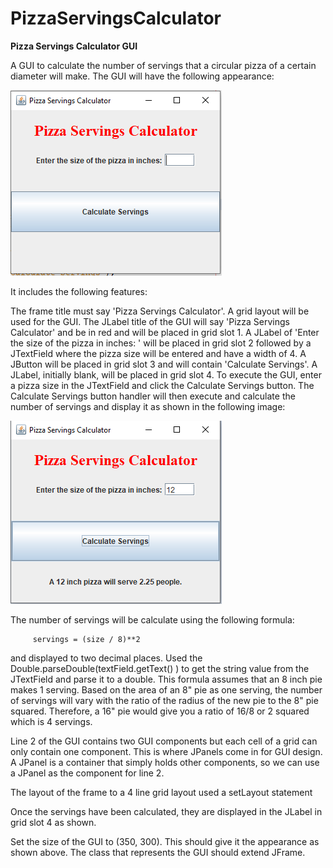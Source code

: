 # PizzaServingsCalculator
**Pizza Servings Calculator GUI**

A GUI to calculate the number of servings that a circular pizza of a certain diameter will make. The GUI will have the following appearance:

![PizzaServingsCalculatorInitial](https://github.com/zbl5332/PizzaServingsCalculator/blob/bb2561d726924a10645ceffbe683d32e22f98a98/PizzaServingsCalculatorInitial.png)

It includes the following features:

 The frame title must say 'Pizza Servings Calculator'.
 A grid layout will be used for the GUI.
 The JLabel title of the GUI will say 'Pizza Servings Calculator' and be in red and will be placed in  grid slot 1.
 A JLabel of 'Enter the size of the pizza in inches: ' will be placed in grid slot 2 followed by a JTextField where the pizza size will be entered and have a width of 4.
 A JButton will be placed in grid slot 3 and will contain 'Calculate Servings'.
 A JLabel, initially blank, will be placed in grid slot 4.
To execute the GUI, enter a pizza size in the JTextField and click the Calculate Servings button. The Calculate Servings button handler will then execute and calculate the number of servings and display it as shown in the following image:

![PizzaServingsCalculatorFinal](https://github.com/zbl5332/PizzaServingsCalculator/blob/bb2561d726924a10645ceffbe683d32e22f98a98/PizzaServingsCalculatorFinal.png)

The number of servings will be calculate using the following formula:

         servings = (size / 8)**2

and displayed to two decimal places. Used the Double.parseDouble(textField.getText() ) to get the string value from the JTextField and parse it to a double. This formula assumes that an 8 inch pie makes 1 serving. Based on the area of an 8" pie as one serving, the number of servings will vary with the ratio of the radius of the new pie to the 8" pie squared. Therefore, a 16" pie would give you a ratio of 16/8 or 2 squared which is 4 servings.

Line 2 of the GUI contains two GUI components but each cell of a grid can only contain one component. This is where JPanels come in for GUI design. A JPanel is a container that simply holds other components, so we can use a JPanel as the component for line 2.

The layout of the frame to a 4 line grid layout used a setLayout statement

Once the servings have been calculated, they are displayed in the JLabel in grid slot 4 as shown.

Set the size of the GUI to (350, 300). This should give it the appearance as shown above. The class that represents the GUI should extend JFrame.
